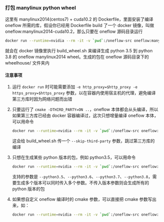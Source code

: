 ### 打包 manylinux python wheel

这里有 manylinux2014(centos7) + cuda10.2 的 Dockerfile，里面安装了编译 oneflow 所需的库，假设你已经用 Dockerfile build 了一个 docker 镜像，叫做 oneflow:manylinux2014-cuda10.2，那么只要在 oneflow 源码目录运行

```bash
docker run --runtime=nvidia --rm -it -v `pwd`:/oneflow-src oneflow:manylinux2014-cuda10.2
```

就会在 docker 镜像里执行 build_wheel.sh 来编译生成 python 3.5 到 python 3.8 的 oneflow manylinux2014 wheel。生成的包在 oneflow 源码目录下的 wheelhouse/ 文件夹内

#### 注意事项

1. 运行 `docker run` 时可能需要添加 `-e http_proxy=$http_proxy -e https_proxy=$https_proxy` 参数，以在容器内使用宿主机的代理，避免编译第三方库时因为网络问题而出错

2. 只要运行了 `cmake -DTHIRD_PARTY=ON ..`，oneflow 本体都会从头编译，所以如果第三方库已经由 docker 容器编译过，这次只想增量编译 oneflow 本体，可以用命令

    ```bash
    docker run --runtime=nvidia --rm -it -v `pwd`:/oneflow-src oneflow:manylinux2014-cuda10.2 /oneflow-src/docker/package/manylinux/build_wheel.sh --skip-third-party
    ```

   这会给 build_wheel.sh 传一个 `--skip-third-party` 参数，跳过第三方库的编译

3. 只想在生成某些 python 版本的包，例如 python3.5，可以用命令

    ```bash
    docker run --runtime=nvidia --rm -it -v `pwd`:/oneflow-src oneflow:manylinux2014-cuda10.2 /oneflow-src/docker/package/manylinux/build_wheel.sh --python3.5
    ```

    支持的参数是 `--python3.5`、`--python3.6`、`--python3.7`、`--python3.8`，需要生成多个版本可以同时传入多个参数。不传入版本参数则会生成所有的 python 版本的包

3. 如果想自定义 oneflow 编译时的 cmake 参数，可以直接把 cmake 参数写出来，如：

    ```bash
    docker run --runtime=nvidia --rm -it -v `pwd`:/oneflow-src oneflow:manylinux2014-cuda10.2 /oneflow-src/docker/package/manylinux/build_wheel.sh -DWITH_XLA=ON
    ```
